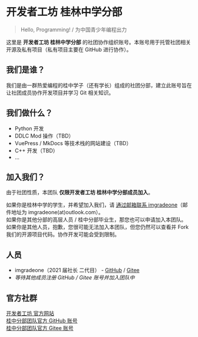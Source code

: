 # 开发者工坊 桂林中学分部

> Hello, Programming! / 为中国青少年编程出力

这里是 **开发者工坊 桂林中学分部** 的社团协作组织账号。本账号用于托管社团相关开源及私有项目（私有项目主要在 GitHub 进行协作）。

## 我们是谁？

我们是由一群热爱编程的桂中学子（还有学长）组成的社团分部，建立此账号旨在让社团成员协作开发项目并学习 Git 相关知识。

## 我们做什么？

- Python 开发
- DDLC Mod 操作（TBD）
- VuePress / MkDocs 等技术栈的网站建设（TBD）
- C++ 开发（TBD）
- ...

## 加入我们？

由于社团性质，本团队 **仅限开发者工坊 桂林中学分部成员加入**。

如果你是桂林中学的学生，并希望加入我们，请 [通过邮箱联系 imgradeone](mailto:imgradeone@outlook.com)（邮件地址为 imgradeone(at)outlook.com）。  
如果你是其他分部的高层人员 / 桂中分部毕业生，那您也可以申请加入本团队。
如果你是其他人员，抱歉，您很可能无法加入本团队，但您仍然可以查看并 Fork 我们的开源项目代码。协作开发可能会受到限制。

## 人员

- imgradeone（2021 届社长 二代目） - [GitHub](https://github.com/imgradeone) / [Gitee](https://gitee.com/imgradeone)
- *等待其他成员注册 GitHub / Gitee 账号并加入团队中*

## 官方社群

[开发者工坊 官方网站](https://devs.lfdevs.com)  
[桂中分部团队官方 GitHub 账号](https://github.com/devswork-glzx)  
[桂中分部团队官方 Gitee 账号](https://gitee.com/devswork-glzx)  
